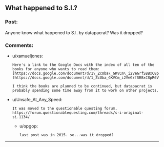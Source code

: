 ## What happened to S.I.?

### Post:

Anyone know what happened to S.I. by datapacrat? Was it dropped?

### Comments:

- u/xamueljones:
  ```
  Here's a link to the Google Docs with the index of all ten of the books for anyone who wants to read them: [https://docs.google.com/document/d/1\_ZcUba\_GKVCm\_i2VeGrfSBBxC8pR6VZC5VBBUVKKxYk/edit](https://docs.google.com/document/d/1_ZcUba_GKVCm_i2VeGrfSBBxC8pR6VZC5VBBUVKKxYk/edit)

  I think the books are planned to be continued, but datapacrat is probably spending some time away from it to work on other projects.
  ```

- u/Unsafe_At_Any_Speed:
  ```
  It was moved to the questionable questing forum.  https://forum.questionablequesting.com/threads/s-i-original-si.1134/
  ```

  - u/opgop:
    ```
    last post was in 2015. so...was it dropped?
    ```

---

